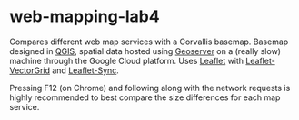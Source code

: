 # web-mapping-lab4

Compares different web map services with a Corvallis basemap. Basemap designed in [QGIS](http://www.qgis.org/en/site/index.html), spatial data hosted using [Geoserver](http://geoserver.org/) on a (really slow) machine through the Google Cloud platform. Uses [Leaflet](http://leafletjs.com/) with [Leaflet-VectorGrid](https://github.com/Leaflet/Leaflet.VectorGrid) and [Leaflet-Sync](https://github.com/turban/Leaflet.Sync).

Pressing F12 (on Chrome) and following along with the network requests is highly recommended to best compare the size differences for each map service.